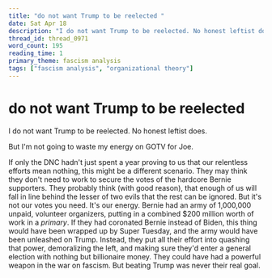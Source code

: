 ```yaml
---
title: "do not want Trump to be reelected "
date: Sat Apr 18
description: "I do not want Trump to be reelected. No honest leftist does. But I'm not going to waste my energy on GOTV for Joe."
thread_id: thread_0971
word_count: 195
reading_time: 1
primary_theme: fascism analysis
tags: ["fascism analysis", "organizational theory"]
---
```


# do not want Trump to be reelected 

I do not want Trump to be reelected. No honest leftist does.

But I'm not going to waste my energy on GOTV for Joe.

If only the DNC hadn't just spent a year proving to us that our relentless efforts mean nothing, this might be a different scenario. They may think they don't need to work to secure the votes of the hardcore Bernie supporters. They probably think (with good reason), that enough of us will fall in line behind the lesser of two evils that the rest can be ignored. But it's not our votes you need. It's our energy. Bernie had an army of 1,000,000 unpaid, volunteer organizers, putting in a combined $200 million worth of work in a *primary*. If they had coronated Bernie instead of Biden, this thing would have been wrapped up by Super Tuesday, and the army would have been unleashed on Trump. Instead, they put all their effort into quashing that power, demoralizing the left, and making sure they'd enter a general election with nothing but billionaire money. They could have had a powerful weapon in the war on fascism. But beating Trump was never their real goal.